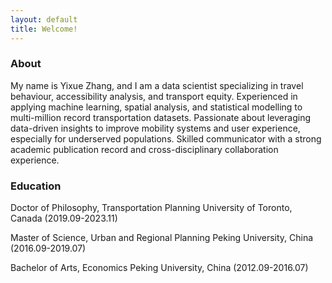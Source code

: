 ```yaml
---
layout: default
title: Welcome!
---
```


### About
My name is Yixue Zhang, and I am a data scientist specializing in travel behaviour, accessibility analysis, and transport equity. Experienced in applying machine learning, spatial analysis, and statistical modelling to multi-million record transportation datasets. Passionate about leveraging data-driven insights to improve mobility systems and user experience, especially for underserved populations. Skilled communicator with a strong academic publication record and cross-disciplinary collaboration experience.

### Education
Doctor of Philosophy, Transportation Planning
University of Toronto, Canada (2019.09-2023.11)

Master of Science, Urban and Regional Planning
Peking University, China (2016.09-2019.07)

Bachelor of Arts, Economics
Peking University, China (2012.09-2016.07)
